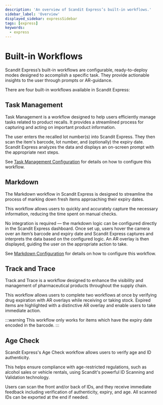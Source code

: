 ```yaml
---
description: 'An overview of Scandit Express’s built-in workflows.'
sidebar_label: 'Overview'
displayed_sidebar: expressSidebar
tags: [express]
keywords:
  - express
---
```


# Built-in Workflows

Scandit Express’s built-in workflows are configurable, ready-to-deploy modes designed to accomplish a specific task. They provide actionable insights to the user through prompts or AR-guidance.

There are four built-in workflows available in Scandit Express:

## Task Management

Task Management is a workflow designed to help users efficiently manage tasks related to product recalls. It provides a streamlined process for capturing and acting on important product information.

The user enters the recalled lot number(s) into Scandit Express. They then scan the item's barcode, lot number, and (optionally) the expiry date. Scandit Express analyzes the data and displays an on-screen prompt with the appropriate next steps.

See [Task Management Configuration](./task-management.md) for details on how to configure this workflow.

## Markdown

The Markdown workflow in Scandit Express is designed to streamline the process of marking down fresh items approaching their expiry dates.

This workflow allows users to quickly and accurately capture the necessary information, reducing the time spent on manual checks.

No integration is required — the markdown logic can be configured directly in the Scandit Express dashboard. Once set up, users hover the camera over an item’s barcode and expiry date and Scandit Express captures and interprets the data based on the configured logic. An AR overlay is then displayed, guiding the user on the appropriate action to take.

See [Markdown Configuration](./markdown.md) for details on how to configure this workflow.

## Track and Trace

Track and Trace is a workflow designed to enhance the visibility and management of pharmaceutical products throughout the supply chain.

This workflow allows users to complete two workflows at once by verifying drug expiration with AR overlays while receiving or taking stock. Expired items are highlighted with a distinctive AR overlay and enable users to take immediate action. 

:::warning
This workflow only works for items which have the expiry date encoded in the barcode.
:::

## Age Check

Scandit Express's Age Check workflow allows users to verify age and ID authenticity.

This helps ensure compliance with age-restricted regulations, such as alcohol sales or vehicle rentals, using Scandit's powerful ID Scanning and Validation technology.

Users can scan the front and/or back of IDs, and they receive immediate feedback including verification of authenticity, expiry, and age. All scanned IDs can be exported at the end if needed.
